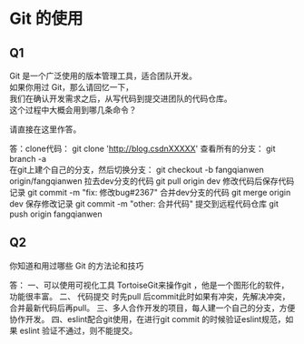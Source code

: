 # Git 的使用

## Q1

Git 是一个广泛使用的版本管理工具，适合团队开发。  
如果你用过 Git，那么请回忆一下，  
我们在确认开发需求之后，从写代码到提交进团队的代码仓库。  
这个过程中大概会用到哪几条命令？

请直接在这里作答。

答：clone代码：           git  clone 'http://blog.csdnXXXXX'
    查看所有的分支：      git   branch -a  
    在git上建个自己的分支，然后切换分支：   git  checkout -b fangqianwen  origin/fangqianwen
    拉去dev分支的代码      git  pull   origin  dev 
    修改代码后保存代码记录   git  commit  -m "fix: 修改bug#2367"
    合并dev分支的代码     git  merge   origin  dev 
    保存修改记录          git  commit  -m "other: 合并代码"
    提交到远程代码仓库     git  push  origin   fangqianwen

## Q2

你知道和用过哪些 Git 的方法论和技巧

答：  一、可以使用可视化工具 TortoiseGit来操作git ，他是一个图形化的软件，功能很丰富。
      二、 代码提交 时先pull 后commit此时如果有冲突，先解决冲突，合并最新代码后再pull。
      三、多人合作开发的项目，每人建一个自己的分支，方便协作开发。
      四、eslint配合git使用，在进行git commit 的时候验证eslint规范，如果 eslint 验证不通过，则不能提交。